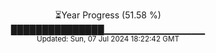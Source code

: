 <p align="center">
⏳Year Progress (51.58 %) <br>
███████████████▁▁▁▁▁▁▁▁▁▁▁▁▁▁▁ <br>
<sub>Updated: Sun, 07 Jul 2024 18:22:42 GMT</sub>
</p>

